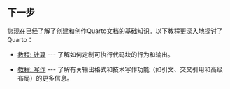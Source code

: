 
<!--## Next Up-->
## 下一步

<!--
You now know the basics of creating and authoring Quarto documents. The following tutorials explore Quarto in more depth:

-   [Tutorial: Computations](../computations/) --- Learn how to tailor the behavior and output of executable code blocks.

-   [Tutorial: Authoring](../authoring/) --- Learn more about output formats and technical writing features like citations, crossrefs, and advanced layout.
-->
您现在已经了解了创建和创作Quarto文档的基础知识。以下教程更深入地探讨了Quarto：

-   [教程: 计算](../computations/) --- 了解如何定制可执行代码块的行为和输出。

-   [教程: 写作](../authoring/) --- 了解有关输出格式和技术写作功能（如引文、交叉引用和高级布局）的更多信息。

